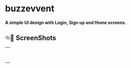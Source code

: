# buzzevvent

<h4>A simple UI design with Login, Sign up and Home screens.</h4>

<p align="center"><h2><a id="user-content--screenshots" class="anchor" aria-hidden="true" href="#-screenshots"><svg class="octicon octicon-link" viewBox="0 0 16 16" version="1.1" width="16" height="16" aria-hidden="true"><path fill-rule="evenodd" d="M4 9h1v1H4c-1.5 0-3-1.69-3-3.5S2.55 3 4 3h4c1.45 0 3 1.69 3 3.5 0 1.41-.91 2.72-2 3.25V8.59c.58-.45 1-1.27 1-2.09C10 5.22 8.98 4 8 4H4c-.98 0-2 1.22-2 2.5S3 9 4 9zm9-3h-1v1h1c1 0 2 1.22 2 2.5S13.98 12 13 12H9c-.98 0-2-1.22-2-2.5 0-.83.42-1.64 1-2.09V6.25c-1.09.53-2 1.84-2 3.25C6 11.31 7.55 13 9 13h4c1.45 0 3-1.69 3-3.5S14.5 6 13 6z"></path></svg></a><g-emoji class="g-emoji" alias="camera_flash" fallback-src="https://github.githubassets.com/images/icons/emoji/unicode/1f4f8.png">📸</g-emoji> ScreenShots</h2></p>
<p align="center">
<table>

<tbody>
<tr>
<td align="center"><a target="_blank" rel="noopener noreferrer" href=""><img src="https://raw.githubusercontent.com/Wizpna/assessment_task/master/screenshots/Screenshot_2022-04-19-23-58-01-47_8bb69dbbde547e3fd29304afde732320.jpg" alt="" data-canonical-src="https://i.imgur.com/ipUdGyk.png" style="max-width:100%;"></a></td>
</tr>

<tr>
<td align="center"><a target="_blank" rel="noopener noreferrer" href=""><img src="https://raw.githubusercontent.com/Wizpna/assessment_task/master/screenshots/Screenshot_2022-04-19-23-58-07-34_8bb69dbbde547e3fd29304afde732320.jpg" alt="" data-canonical-src="https://i.imgur.com/ipUdGyk.png" style="max-width:100%;"></a></td>
</tr>

<tr>
<td align="center"><a target="_blank" rel="noopener noreferrer" href=""><img src="https://raw.githubusercontent.com/Wizpna/assessment_task/master/screenshots/Screenshot_2022-04-19-23-58-10-74_8bb69dbbde547e3fd29304afde732320.jpg" alt="" data-canonical-src="https://i.imgur.com/ipUdGyk.png" style="max-width:100%;"></a></td>
</tr>

<tr>
<td align="center"><a target="_blank" rel="noopener noreferrer" href=""><img src="https://raw.githubusercontent.com/Wizpna/assessment_task/master/screenshots/Screenshot_2022-04-19-23-58-14-78_8bb69dbbde547e3fd29304afde732320.jpg" alt="" data-canonical-src="https://i.imgur.com/ipUdGyk.png" style="max-width:100%;"></a></td>
</tr>

<tr>
<td align="center"><a target="_blank" rel="noopener noreferrer" href=""><img src="https://raw.githubusercontent.com/Wizpna/assessment_task/master/screenshots/Screenshot_2022-04-19-23-58-18-17_8bb69dbbde547e3fd29304afde732320.jpg" alt="" data-canonical-src="https://i.imgur.com/ipUdGyk.png" style="max-width:100%;"></a></td>
</tr>

<tr>
<td align="center"><a target="_blank" rel="noopener noreferrer" href=""><img src="https://raw.githubusercontent.com/Wizpna/assessment_task/master/screenshots/Screenshot_2022-04-19-23-58-21-93_8bb69dbbde547e3fd29304afde732320.jpg" alt="" data-canonical-src="https://i.imgur.com/ipUdGyk.png" style="max-width:100%;"></a></td>
</tr>

<tr>
<td align="center"><a target="_blank" rel="noopener noreferrer" href=""><img src="https://raw.githubusercontent.com/Wizpna/assessment_task/master/screenshots/Screenshot_2022-04-19-23-58-41-03_8bb69dbbde547e3fd29304afde732320.jpg" alt="" data-canonical-src="https://i.imgur.com/ipUdGyk.png" style="max-width:100%;"></a></td>
</tr>

<tr>
<td align="center"><a target="_blank" rel="noopener noreferrer" href=""><img src="https://raw.githubusercontent.com/Wizpna/assessment_task/master/screenshots/Screenshot_2022-04-19-23-59-08-24_8bb69dbbde547e3fd29304afde732320.jpg" alt="" data-canonical-src="https://i.imgur.com/ipUdGyk.png" style="max-width:100%;"></a></td>
</tr>
</tbody>
</table>



